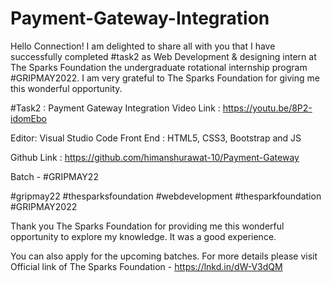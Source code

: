 #  Payment-Gateway-Integration
Hello Connection!
I am delighted to share all with you that I have successfully completed #task2 as Web Development & designing intern at The Sparks Foundation the undergraduate rotational internship program #GRIPMAY2022. I am very grateful to The Sparks Foundation for giving me this wonderful opportunity.

#Task2 : Payment Gateway Integration
Video Link : https://youtu.be/8P2-idomEbo

Editor: Visual Studio Code
Front End : HTML5, CSS3, Bootstrap and JS

Github Link : https://github.com/himanshurawat-10/Payment-Gateway

Batch - #GRIPMAY22

#gripmay22 #thesparksfoundation #webdevelopment #thesparkfoundation #GRIPMAY2022

Thank you The Sparks Foundation for providing me this wonderful opportunity to explore my knowledge. It was a good experience.

You can also apply for the upcoming batches.
For more details please visit Official link of The Sparks Foundation -
 https://lnkd.in/dW-V3dQM
